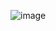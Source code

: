 
![image](https://github.com/sebitas13/DotaHeroesAPi/assets/78001255/270dba17-07f1-4b0b-98da-a5ada056124c)

